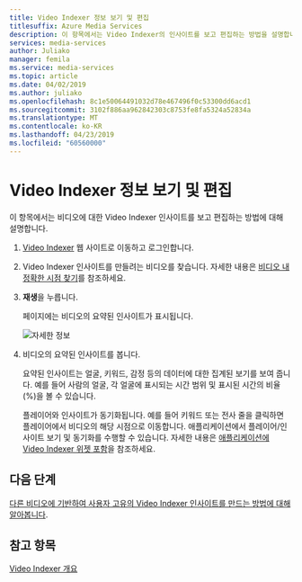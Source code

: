 ```yaml
---
title: Video Indexer 정보 보기 및 편집
titlesuffix: Azure Media Services
description: 이 항목에서는 Video Indexer의 인사이트를 보고 편집하는 방법을 설명합니다.
services: media-services
author: Juliako
manager: femila
ms.service: media-services
ms.topic: article
ms.date: 04/02/2019
ms.author: juliako
ms.openlocfilehash: 8c1e50064491032d78e467496f0c53300dd6acd1
ms.sourcegitcommit: 3102f886aa962842303c8753fe8fa5324a52834a
ms.translationtype: MT
ms.contentlocale: ko-KR
ms.lasthandoff: 04/23/2019
ms.locfileid: "60560000"
---
```

# <a name="view-and-edit-video-indexer-insights"></a>Video Indexer 정보 보기 및 편집

이 항목에서는 비디오에 대한 Video Indexer 인사이트를 보고 편집하는 방법에 대해 설명합니다.

1. [Video Indexer](https://www.videoindexer.ai/) 웹 사이트로 이동하고 로그인합니다.
2. Video Indexer 인사이트를 만들려는 비디오를 찾습니다. 자세한 내용은 [비디오 내 정확한 시점 찾기](video-indexer-search.md)를 참조하세요.
3. **재생**을 누릅니다.

    페이지에는 비디오의 요약된 인사이트가 표시됩니다. 

    ![자세한 정보](./media/video-indexer-view-edit/video-indexer-summarized-insights.png)

4. 비디오의 요약된 인사이트를 봅니다. 

    요약된 인사이트는 얼굴, 키워드, 감정 등의 데이터에 대한 집계된 보기를 보여 줍니다. 예를 들어 사람의 얼굴, 각 얼굴에 표시되는 시간 범위 및 표시된 시간의 비율(%)을 볼 수 있습니다.

    플레이어와 인사이트가 동기화됩니다. 예를 들어 키워드 또는 전사 줄을 클릭하면 플레이어에서 비디오의 해당 시점으로 이동합니다. 애플리케이션에서 플레이어/인사이트 보기 및 동기화를 수행할 수 있습니다. 자세한 내용은 [애플리케이션에 Video Indexer 위젯 포함](video-indexer-embed-widgets.md)을 참조하세요. 

## <a name="next-steps"></a>다음 단계

[다른 비디오에 기반하여 사용자 고유의 Video Indexer 인사이트를 만드는 방법에 대해 알아봅니다](video-indexer-create-new.md).

## <a name="see-also"></a>참고 항목

[Video Indexer 개요](video-indexer-overview.md)

